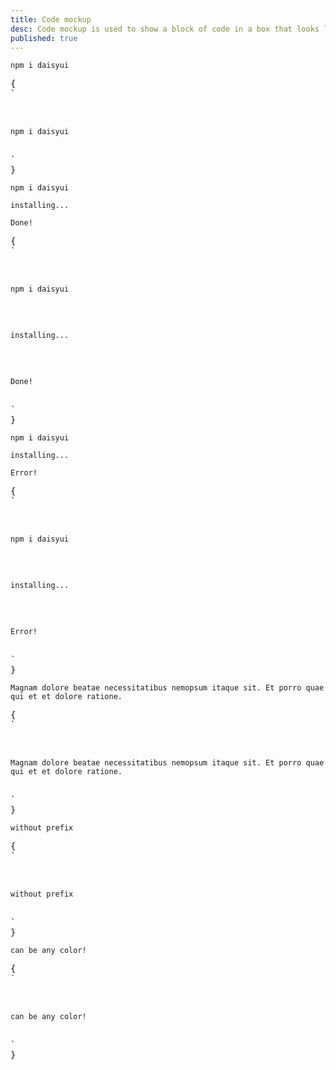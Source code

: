 ```yaml
---
title: Code mockup
desc: Code mockup is used to show a block of code in a box that looks like a code editor.
published: true
---
```


<script>
  import Component from "@components/Component.svelte"
  import ClassTable from "@components/ClassTable.svelte"
  import { prefix } from '$lib/stores';
  import { replace } from '$lib/actions';
</script>

<ClassTable
data="{[
  { type:'component', class: 'mockup-code', desc: 'Container element' },
]}"
/>

<Component title="mockup code with line prefix">
<div class="mockup-code">
  <pre data-prefix="$"><code>npm i daisyui</code></pre>
</div>
<pre slot="html" use:replace={{ to: $prefix }}>{
`<div class="mockup-code">
  <pre data-prefix="$"><code>npm i daisyui</code></pre>
</div>`
}</pre>
</Component>

<Component title="Multi line">
<div class="mockup-code">
  <pre data-prefix="$"><code>npm i daisyui</code></pre>
  <pre data-prefix=">" class="text-warning"><code>installing...</code></pre>
  <pre data-prefix=">" class="text-success"><code>Done!</code></pre>
</div>
<pre slot="html" use:replace={{ to: $prefix }}>{
`<div class="mockup-code">
  <pre data-prefix="$"><code>npm i daisyui</code></pre> 
  <pre data-prefix=">" class="text-warning"><code>installing...</code></pre> 
  <pre data-prefix=">" class="text-success"><code>Done!</code></pre>
</div>`
}</pre>
</Component>

<Component title="Highlighted line">
<div class="mockup-code">
  <pre data-prefix="1"><code>npm i daisyui</code></pre> 
  <pre data-prefix="2"><code>installing...</code></pre> 
  <pre data-prefix="3" class="bg-warning text-warning"><code>Error!</code></pre>
</div>
<pre slot="html" use:replace={{ to: $prefix }}>{
`<div class="mockup-code">
  <pre data-prefix="1"><code>npm i daisyui</code></pre> 
  <pre data-prefix="2"><code>installing...</code></pre> 
  <pre data-prefix="3" class="bg-warning text-warning"><code>Error!</code></pre>
</div>`
}</pre>
</Component>

<Component title="Long line will scroll">
<div class="mockup-code">
  <pre data-prefix="~"><code>Magnam dolore beatae necessitatibus nemopsum itaque sit. Et porro quae qui et et dolore ratione.</code></pre>
</div>
<pre slot="html" use:replace={{ to: $prefix }}>{
`<div class="mockup-code">
  <pre data-prefix="~"><code>Magnam dolore beatae necessitatibus nemopsum itaque sit. Et porro quae qui et et dolore ratione.</code></pre>
</div>`
}</pre>
</Component>

<Component title="Without prefix">
<div class="mockup-code">
  <pre><code>without prefix</code></pre>
</div>
<pre slot="html" use:replace={{ to: $prefix }}>{
`<div class="mockup-code">
  <pre><code>without prefix</code></pre>
</div>`
}</pre>
</Component>

<Component title="With color">
<div class="mockup-code bg-primary text-primary">
  <pre><code>can be any color!</code></pre>
</div>
<pre slot="html" use:replace={{ to: $prefix }}>{
`<div class="mockup-code bg-primary text-primary">
  <pre><code>can be any color!</code></pre>
</div>`
}</pre>
</Component>
